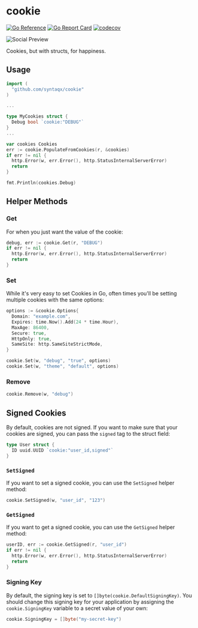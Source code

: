 # cookie

[![Go Reference](https://pkg.go.dev/badge/github.com/syntaqx/cookie.svg)](https://pkg.go.dev/github.com/syntaqx/cookie)
[![Go Report Card](https://goreportcard.com/badge/github.com/syntaqx/cookie)](https://goreportcard.com/report/github.com/syntaqx/cookie)
[![codecov](https://codecov.io/gh/syntaqx/cookie/graph/badge.svg?token=2YEeUinfQe)](https://codecov.io/gh/syntaqx/cookie)

![Social Preview](./.github/repository-open-graph-template.png)

Cookies, but with structs, for happiness.

## Usage

```go
import (
  "github.com/syntaqx/cookie"
)

...

type MyCookies struct {
  Debug bool `cookie:"DEBUG"`
}
...

var cookies Cookies
err := cookie.PopulateFromCookies(r, &cookies)
if err != nil {
  http.Error(w, err.Error(), http.StatusInternalServerError)
  return
}

fmt.Println(cookies.Debug)
```

## Helper Methods

### Get

For when you just want the value of the cookie:

```go
debug, err := cookie.Get(r, "DEBUG")
if err != nil {
  http.Error(w, err.Error(), http.StatusInternalServerError)
  return
}
```

### Set

While it's very easy to set Cookies in Go, often times you'll be setting
multiple cookies with the same options:

```go
options := &cookie.Options{
  Domain: "example.com",
  Expires: time.Now().Add(24 * time.Hour),
  MaxAge: 86400,
  Secure: true,
  HttpOnly: true,
  SameSite: http.SameSiteStrictMode,
}

cookie.Set(w, "debug", "true", options)
cookie.Set(w, "theme", "default", options)
```

### Remove

```go
cookie.Remove(w, "debug")
```

## Signed Cookies

By default, cookies are not signed. If you want to make sure that your cookies
are signed, you can pass the `signed` tag to the struct field:

```go
type User struct {
  ID uuid.UUID `cookie:"user_id,signed"`
}
```

### `SetSigned`

If you want to set a signed cookie, you can use the `SetSigned` helper method:

```go
cookie.SetSigned(w, "user_id", "123")
```

### `GetSigned`

If you want to get a signed cookie, you can use the `GetSigned` helper method:

```go
userID, err := cookie.GetSigned(r, "user_id")
if err != nil {
  http.Error(w, err.Error(), http.StatusInternalServerError)
  return
}
```

### Signing Key

By default, the signing key is set to `[]byte(cookie.DefaultSigningKey)`. You
should change this signing key for your application by assigning the
`cookie.SigningKey` variable to a secret value of your own:

```go
cookie.SigningKey = []byte("my-secret-key")
```
